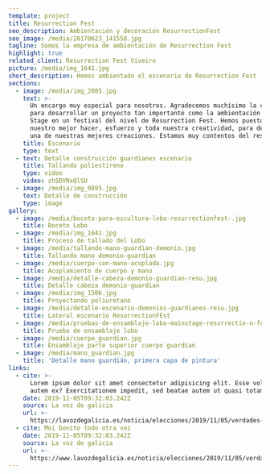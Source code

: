 ```yaml
---
template: project
title: Resurrection Fest
seo_description: Ambientación y decoración ResurrectionFest
seo_image: /media/20170623_141558.jpg
tagline: Somos la empresa de ambientación de Resurrection Fest
highlight: true
related_client: Resurrection Fest Viveiro
picture: /media/img_1641.jpg
short_description: Hemos ambientado el escenario de Resurrection Fest
sections:
  - image: /media/img_2805.jpg
    text: >-
      Un encargo muy especial para nosotros. Agradecemos muchísimo la confianza
      para desarrollar un proyecto tan importante como la ambientación del Main
      Stage en un festival del nivel de Resurrection Fest. Hemos puesto todo
      nuestro mejor hacer, esfuerzo y toda nuestra creatividad, para desarrollar
      una de nuestras mejores creaciones. Estamos muy contentos del resultado.
    title: Escenario
    type: text
  - text: Detalle construcción guardianes escenario
    title: Tallando poliestireno
    type: video
    video: zh5DVNxQlSU
  - image: /media/img_0895.jpg
    text: Detalle de construcción
    type: image
gallery:
  - image: /media/boceto-para-escultura-lobo-resurrectionfest-.jpg
    title: Boceto Lobo
  - image: /media/img_1641.jpg
    title: Proceso de tallado del Lobo
  - image: /media/tallando-mano-guardian-demonio.jpg
    title: Tallando mano demonio-guardian
  - image: /media/cuerpo-con-mano-acoplada.jpg
    title: Acoplamiento de cuerpo y mano
  - image: /media/detalle-cabeza-demonio-guardian-resu.jpg
    title: Detalle cabeza demonio-guardian
  - image: /media/img_1506.jpg
    title: Proyectando poliuretano
  - image: /media/detalle-escenario-demonios-guardianes-resu.jpg
    title: Lateral escenario ResurrectionFEst
  - image: /media/pruebas-de-ensamblaje-lobo-mainstage-resurrectio-n-fest-.jpg
    title: Prueba de ensamblaje lobo
  - image: /media/cuerpo_guardian.jpg
    title: Ensamblaje parte superior cuerpo guardian
  - image: /media/mano_guardian.jpg
    title: 'Detalle mano guardián, primera capa de pintura'
links:
  - cite: >-
      Lorem ipsum dolor sit amet consectetur adipisicing elit. Esse voluptatum
      autem ex? Exercitationem impedit, sed beatae autem ut quasi totam?
    date: 2019-11-05T09:32:03.242Z
    source: La voz de galicia
    url: >-
      https://lavozdegalicia.es/noticia/elecciones/2019/11/05/verdades-mentiras-debate/00031572914180193439805.htm
  - cite: Moi bonito todo otra vez
    date: 2019-11-05T09:32:03.242Z
    source: La voz de galicia
    url: >-
      https://www.lavozdegalicia.es/noticia/elecciones/2019/11/05/verdades-mentiras-debate/00031572914180193439805.htm
---
```


